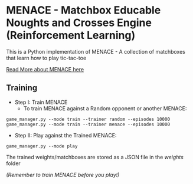 # MENACE - Matchbox Educable Noughts and Crosses Engine (Reinforcement Learning)

This is a Python implementation of MENACE - A collection of matchboxes that learn how to play tic-tac-toe


[Read More about MENACE here](https://en.wikipedia.org/wiki/Matchbox_Educable_Noughts_and_Crosses_Engine)

## Training
* Step I: Train MENACE
  * To train MENACE against a Random opponent or another MENACE:
```
game_manager.py --mode train --trainer random --episodes 10000
game_manager.py --mode train --trainer menace --episodes 10000
```

* Step II: Play against the Trained MENACE:
```
game_manager.py --mode play
```

The trained weights/matchboxes are stored as a JSON file in the *weights* folder

*(Remember to train MENACE before you play!)*
